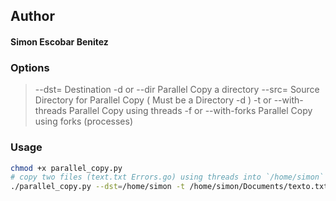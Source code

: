 ## Author
#### Simon Escobar Benitez

### Options
> --dst= Destination
  -d or --dir Parallel Copy a directory
  --src= Source Directory for Parallel Copy ( Must be a Directory -d )
  -t or --with-threads Parallel Copy using threads
  -f or --with-forks Parallel Copy using forks (processes)

### Usage
```bash
chmod +x parallel_copy.py
# copy two files (text.txt Errors.go) using threads into `/home/simon` directory
./parallel_copy.py --dst=/home/simon -t /home/simon/Documents/texto.txt /home/simon/Documents/Go/Errors.go

```
